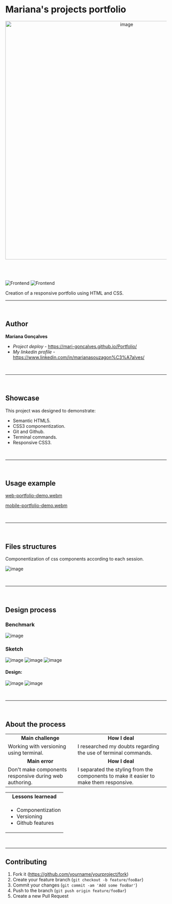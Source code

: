 # Mariana's projects portfolio

<div align="center">
  <img width="742" alt="image" src="https://github.com/Mari-Goncalves/Portfolio/assets/120994185/bbf9d3db-e8d9-47a8-85f3-be272fc34ffe">
</div>

<br>
<br>
<br>

![Frontend](https://img.shields.io/badge/Frontend-HTML5-orange?style=for-the-badge&logo=appveyor)
![Frontend](https://img.shields.io/badge/Style-CSS3-blue?style=for-the-badge&logo=appveyor)


Creation of a responsive portfolio using HTML and CSS.

---

<br>

## Author

**Mariana Gonçalves** 
* *Project deploy* - https://mari-goncalves.github.io/Portfolio/ 
* *My linkedin profile* - https://www.linkedin.com/in/marianasouzagon%C3%A7alves/

<br>

---

<br>

## Showcase

This project was designed to demonstrate:

* Semantic HTML5.
* CSS3 componentization.
* Git and Github.
* Terminal commands.
* Responsive CSS3.

<br>

---

<br>

## Usage example

[web-portfolio-demo.webm](https://github.com/Mari-Goncalves/Portfolio/assets/120994185/48a39c36-a925-4076-9f0c-1465c0551684)

[mobile-portfolio-demo.webm](https://github.com/Mari-Goncalves/Portfolio/assets/120994185/faacc57d-92db-4004-a07c-f1b8a01718e9)

<br>

---

<br>

## Files structures

Componentization of css components according to each session.

![image](https://github.com/Mari-Goncalves/Portfolio/assets/120994185/d5e39091-e3f1-43d0-a13c-4f08bbea9140)


<br>

---

<br>

## Design process

### Benchmark

![image](https://github.com/Mari-Goncalves/Portfolio/assets/120994185/dd79c0ca-8ec2-4698-903c-0d73518eae0d)

### Sketch

![image](https://github.com/Mari-Goncalves/Portfolio/assets/120994185/248428e8-a042-48c5-ba76-1b144396bb4a)
![image](https://github.com/Mari-Goncalves/Portfolio/assets/120994185/dfec14dd-b9fa-4454-8c4e-7da27fd6c76b)
![image](https://github.com/Mari-Goncalves/Portfolio/assets/120994185/205acf39-2885-44bf-bb1d-3ad97929d3df)

#### Design:

![image](https://github.com/Mari-Goncalves/Portfolio/assets/120994185/8bcb7fdb-3de6-4e73-8e36-de16b9dc5bba)
![image](https://github.com/Mari-Goncalves/Portfolio/assets/120994185/c020d0f9-5af3-4ab0-8c34-d5be39136235)


<br>

---

<br>

## About the process
<table>
  <tr>
  <td align="center"><b>Main challenge</b></td>
  <td align="center"><b>How I deal</b></td>
  <tr/>
  <td align="left">Working with versioning using terminal.</td>
  <td align="left">I researched my doubts regarding the use of terminal commands.</td>
 </tr>
  <td align="center"><b>Main error</b></td>
  <td align="center"><b>How I deal</b></td>
  <tr/>
  <td align="left">Don't make components responsive during web authoring.</td>
  <td align="left">I separated the styling from the components to make it easier to make them responsive.</td>
 </tr>
 </tr>
 </table>
 
 <table>
  <td align="center"><b>Lessons learnead</b></td>
  <tr/>
  <td align="left">
  <ul>
  <li>Componentization</li>
  <li>Versioning</li>
  <li>Github features</li>
  </ul>
  </td>
 </tr>
</table>

<br>

---

## Contributing

1. Fork it (<https://github.com/yourname/yourproject/fork>)
2. Create your feature branch (`git checkout -b feature/fooBar`)
3. Commit your changes (`git commit -am 'Add some fooBar'`)
4. Push to the branch (`git push origin feature/fooBar`)
5. Create a new Pull Request

<!-- Markdown link & img dfn's -->

[header-url]: github-template.png
[header-link]: https://github.com/alexandrerosseto

[repository-url]: https://github.com/alexandrerosseto/wbshopping

[cloud-provider-url]: https://wbshopping.herokuapp.com

[linkedin-url]: https://www.linkedin.com/in/alexandrerosseto

[wiki]: https://github.com/yourname/yourproject/wiki

[version-image]: https://img.shields.io/badge/Version-1.0.0-brightgreen?style=for-the-badge&logo=appveyor
[version-url]: https://img.shields.io/badge/version-1.0.0-green
[Frontend-image]: https://img.shields.io/badge/Frontend-Ionic-blue?style=for-the-badge
[Frontend-url]: https://img.shields.io/badge/Frontend-Ionic-blue?style=for-the-badge
[Backend-image]: https://img.shields.io/badge/Backend-Java%208-important?style=for-the-badge
[Backend-url]: https://img.shields.io/badge/Backend-Java%208-important?style=for-the-badge
